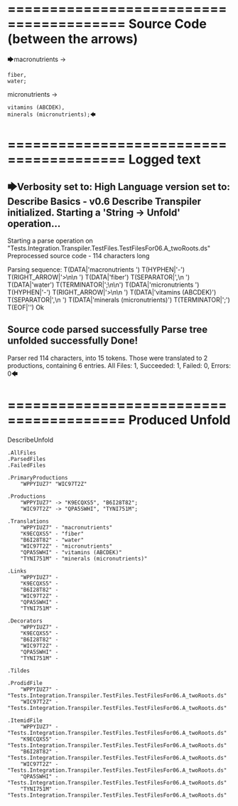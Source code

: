 ========================================
Source Code (between the arrows)
========================================

🡆macronutrients ->

    fiber,
    water;

micronutrients ->

    vitamins (ABCDEK),
    minerals (micronutrients);🡄

========================================
Logged text
========================================

🡆Verbosity set to: High
Language version set to: Describe Basics - v0.6
Describe Transpiler initialized.
Starting a 'String -> Unfold' operation...
------------------------
Starting a parse operation on "Tests.Integration.Transpiler.TestFiles.TestFilesFor06.A_twoRoots.ds"
Preprocessed source code - 114 characters long

Parsing sequence: T(DATA|'macronutrients ') T(HYPHEN|'-') T(RIGHT_ARROW|'>\n\n    ') T(DATA|'fiber') T(SEPARATOR|',\n    ') T(DATA|'water') T(TERMINATOR|';\n\n') T(DATA|'micronutrients ') T(HYPHEN|'-') T(RIGHT_ARROW|'>\n\n    ') T(DATA|'vitamins (ABCDEK)') T(SEPARATOR|',\n    ') T(DATA|'minerals (micronutrients)') T(TERMINATOR|';') T(EOF|'<EOF>') Ok

Source code parsed successfully
Parse tree unfolded successfully
Done!
------------------------
Parser red 114 characters, into 15 tokens.
Those were translated to 2 productions, containing 6 entries.
All Files: 1, Succeeded: 1, Failed: 0, Errors: 0🡄

========================================
Produced Unfold
========================================

DescribeUnfold

    .AllFiles
    .ParsedFiles
    .FailedFiles

    .PrimaryProductions
        "WPPYIUZ7" "WIC97T2Z" 

    .Productions
        "WPPYIUZ7" -> "K9ECQXS5", "B6I28T82";
        "WIC97T2Z" -> "QPA5SWHI", "TYNI751M";

    .Translations
        "WPPYIUZ7" - "macronutrients"
        "K9ECQXS5" - "fiber"
        "B6I28T82" - "water"
        "WIC97T2Z" - "micronutrients"
        "QPA5SWHI" - "vitamins (ABCDEK)"
        "TYNI751M" - "minerals (micronutrients)"

    .Links
        "WPPYIUZ7" - 
        "K9ECQXS5" - 
        "B6I28T82" - 
        "WIC97T2Z" - 
        "QPA5SWHI" - 
        "TYNI751M" - 

    .Decorators
        "WPPYIUZ7" - 
        "K9ECQXS5" - 
        "B6I28T82" - 
        "WIC97T2Z" - 
        "QPA5SWHI" - 
        "TYNI751M" - 

    .Tildes

    .ProdidFile
        "WPPYIUZ7" - "Tests.Integration.Transpiler.TestFiles.TestFilesFor06.A_twoRoots.ds"
        "WIC97T2Z" - "Tests.Integration.Transpiler.TestFiles.TestFilesFor06.A_twoRoots.ds"

    .ItemidFile
        "WPPYIUZ7" - "Tests.Integration.Transpiler.TestFiles.TestFilesFor06.A_twoRoots.ds"
        "K9ECQXS5" - "Tests.Integration.Transpiler.TestFiles.TestFilesFor06.A_twoRoots.ds"
        "B6I28T82" - "Tests.Integration.Transpiler.TestFiles.TestFilesFor06.A_twoRoots.ds"
        "WIC97T2Z" - "Tests.Integration.Transpiler.TestFiles.TestFilesFor06.A_twoRoots.ds"
        "QPA5SWHI" - "Tests.Integration.Transpiler.TestFiles.TestFilesFor06.A_twoRoots.ds"
        "TYNI751M" - "Tests.Integration.Transpiler.TestFiles.TestFilesFor06.A_twoRoots.ds"

